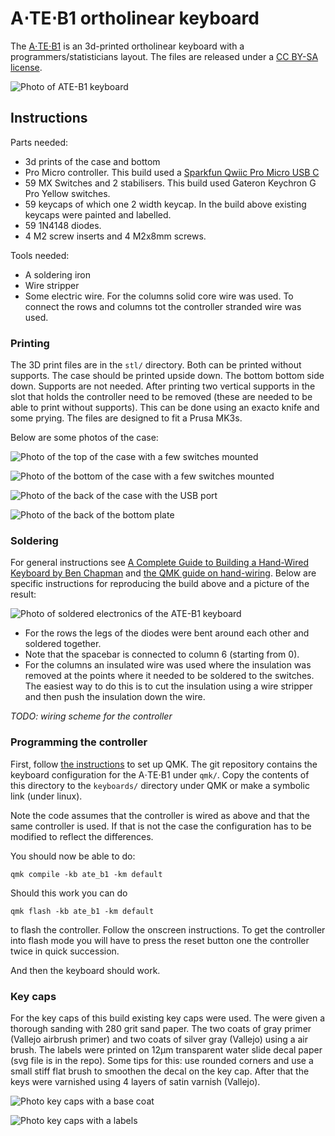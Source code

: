
A⋅TE⋅B1 ortholinear keyboard
=====================================================

The [A⋅TE⋅B1](b1/) is an 3d-printed ortholinear keyboard with a
programmers/statisticians layout. The files are released under a [CC BY-SA
license](https://creativecommons.org/licenses/by-sa/4.0/).

![Photo of ATE-B1 keyboard](photos/xs/ate-b1.jpg)





Instructions
---------------------------------------------------------

Parts needed:

- 3d prints of the case and bottom
- Pro Micro controller. This build used a [Sparkfun Qwiic Pro Micro USB
  C](https://www.sparkfun.com/products/15795)
- 59 MX Switches and 2 stabilisers. This build used Gateron Keychron G Pro
  Yellow switches.
- 59 keycaps of which one 2 width keycap. In the build above existing keycaps
  were painted and labelled.
- 59 1N4148 diodes.
- 4 M2 screw inserts and 4 M2x8mm screws.

Tools needed:

- A soldering iron
- Wire stripper
- Some electric wire. For the columns solid core wire was used. To connect the
  rows and columns tot the controller stranded wire was used.


### Printing

The 3D print files are in the `stl/` directory. Both can be printed without
supports. The case should be printed upside down. The bottom bottom side down.
Supports are not needed. After printing two vertical supports in the slot that
holds the controller need to be removed (these are needed to be able to print
without supports). This can be done using an exacto knife and some prying. The
files are designed to fit a Prusa MK3s. 

Below are some photos of the case:

![Photo of the top of the case with a few switches mounted](photos/xs/ate-b1-top.jpg)

![Photo of the bottom of the case with a few switches mounted](photos/xs/ate-b1-bottom.jpg)

![Photo of the back of the case with the USB port](photos/xs/ate-b1-usb.jpg)

![Photo of the back of the bottom plate](photos/xs/ate-b1-bottomplate.jpg)


### Soldering

For general instructions see [A Complete Guide to Building a Hand-Wired Keyboard
by Ben
Chapman](https://www.crackedthecode.co/a-complete-guide-to-building-a-hand-wired-keyboard/) and
[the QMK guide on hand-wiring](https://docs.qmk.fm/#/hand_wire).  Below are
specific instructions for reproducing the build above and a picture of the
result:

![Photo of soldered electronics of the ATE-B1
keyboard](photos/xs/ate-b1-electronics.jpg)

- For the rows the legs of the diodes were bent around each other and soldered
  together.
- Note that the spacebar is connected to column 6 (starting from 0). 
- For the columns an insulated wire was used where the insulation was removed at
  the points where it needed to be soldered to the switches. The easiest way to
  do this is to cut the insulation using a wire stripper and then push the
  insulation down the wire.

*TODO: wiring scheme for the controller*

### Programming the controller

First, follow [the instructions](https://docs.qmk.fm/#/newbs_getting_started) to
set up QMK. The git repository contains the keyboard configuration for the
A⋅TE⋅B1 under `qmk/`. Copy the contents of this directory to the
`keyboards/` directory under QMK or make a symbolic link (under linux).

Note the code assumes that the controller is wired as above and that the same
controller is used. If that is not the case the configuration has to be modified
to reflect the differences.

You should now be able to do:
```
qmk compile -kb ate_b1 -km default
```

Should this work you can do
```
qmk flash -kb ate_b1 -km default
```
to flash the controller. Follow the onscreen instructions. To get the controller
into flash mode you will have to press the reset button one the controller twice
in quick succession.

And then the keyboard should work. 

### Key caps

For the key caps of this build existing key caps were used. The were given a
thorough sanding with 280 grit sand paper. The two coats of gray primer (Vallejo
airbrush primer) and two coats of silver gray (Vallejo) using a air brush. The
labels were printed on 12µm transparent water slide decal paper (svg file is in
the repo). Some tips for this: use rounded corners and use a small stiff flat
brush to smoothen the decal on the key cap. After that the keys were varnished
using 4 layers of satin varnish (Vallejo).

![Photo key caps with a base coat](photos/xs/ate-b1-basecoatedkeys.jpg)

![Photo key caps with a labels](photos/xs/ate-b1-labelledkeys.jpg)

